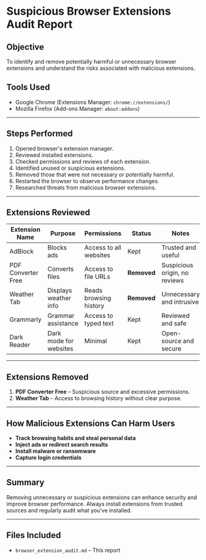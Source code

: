 # Suspicious Browser Extensions Audit Report

## Objective
To identify and remove potentially harmful or unnecessary browser extensions and understand the risks associated with malicious extensions.

## Tools Used
- Google Chrome (Extensions Manager: `chrome://extensions/`)
- Mozilla Firefox (Add-ons Manager: `about:addons`)

---

## Steps Performed

1. Opened browser's extension manager.
2. Reviewed installed extensions.
3. Checked permissions and reviews of each extension.
4. Identified unused or suspicious extensions.
5. Removed those that were not necessary or potentially harmful.
6. Restarted the browser to observe performance changes.
7. Researched threats from malicious browser extensions.

---

## Extensions Reviewed

| Extension Name | Purpose | Permissions | Status | Notes |
|----------------|---------|-------------|--------|-------|
| AdBlock | Blocks ads | Access to all websites | Kept | Trusted and useful |
| PDF Converter Free | Converts files | Access to file URLs | **Removed** | Suspicious origin, no reviews |
| Weather Tab | Displays weather info | Reads browsing history | **Removed** | Unnecessary and intrusive |
| Grammarly | Grammar assistance | Access to typed text | Kept | Reviewed and safe |
| Dark Reader | Dark mode for websites | Minimal | Kept | Open-source and secure |

---

## Extensions Removed
1. **PDF Converter Free** – Suspicious source and excessive permissions.
2. **Weather Tab** – Access to browsing history without clear purpose.

---

## How Malicious Extensions Can Harm Users
- **Track browsing habits and steal personal data**
- **Inject ads or redirect search results**
- **Install malware or ransomware**
- **Capture login credentials**

---

## Summary
Removing unnecessary or suspicious extensions can enhance security and improve browser performance. Always install extensions from trusted sources and regularly audit what you’ve installed.

---

## Files Included
- `browser_extension_audit.md` – This report
